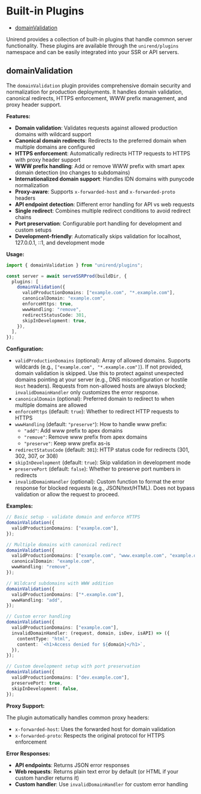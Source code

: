 # Built-in Plugins

<!-- toc -->

- [domainValidation](#domainvalidation)

<!-- tocstop -->

Unirend provides a collection of built-in plugins that handle common server functionality. These plugins are available through the `unirend/plugins` namespace and can be easily integrated into your SSR or API servers.

## domainValidation

The `domainValidation` plugin provides comprehensive domain security and normalization for production deployments. It handles domain validation, canonical redirects, HTTPS enforcement, WWW prefix management, and proxy header support.

**Features:**

- **Domain validation**: Validates requests against allowed production domains with wildcard support
- **Canonical domain redirects**: Redirects to the preferred domain when multiple domains are configured
- **HTTPS enforcement**: Automatically redirects HTTP requests to HTTPS with proxy header support
- **WWW prefix handling**: Add or remove WWW prefix with smart apex domain detection (no changes to subdomains)
- **Internationalized domain support**: Handles IDN domains with punycode normalization
- **Proxy-aware**: Supports `x-forwarded-host` and `x-forwarded-proto` headers
- **API endpoint detection**: Different error handling for API vs web requests
- **Single redirect**: Combines multiple redirect conditions to avoid redirect chains
- **Port preservation**: Configurable port handling for development and custom setups
- **Development-friendly**: Automatically skips validation for localhost, 127.0.0.1, ::1, and development mode

**Usage:**

```typescript
import { domainValidation } from "unirend/plugins";

const server = await serveSSRProd(buildDir, {
  plugins: [
    domainValidation({
      validProductionDomains: ["example.com", "*.example.com"],
      canonicalDomain: "example.com",
      enforceHttps: true,
      wwwHandling: "remove",
      redirectStatusCode: 301,
      skipInDevelopment: true,
    }),
  ],
});
```

**Configuration:**

- `validProductionDomains` (optional): Array of allowed domains. Supports wildcards (e.g., `["example.com", "*.example.com"]`). If not provided, domain validation is skipped. Use this to protect against unexpected domains pointing at your server (e.g., DNS misconfiguration or hostile `Host` headers). Requests from non-allowed hosts are always blocked; `invalidDomainHandler` only customizes the error response.
- `canonicalDomain` (optional): Preferred domain to redirect to when multiple domains are allowed
- `enforceHttps` (default: `true`): Whether to redirect HTTP requests to HTTPS
- `wwwHandling` (default: `"preserve"`): How to handle www prefix:
  - `"add"`: Add www prefix to apex domains
  - `"remove"`: Remove www prefix from apex domains
  - `"preserve"`: Keep www prefix as-is
- `redirectStatusCode` (default: `301`): HTTP status code for redirects (301, 302, 307, or 308)
- `skipInDevelopment` (default: `true`): Skip validation in development mode
- `preservePort` (default: `false`): Whether to preserve port numbers in redirects
- `invalidDomainHandler` (optional): Custom function to format the error response for blocked requests (e.g., JSON/text/HTML). Does not bypass validation or allow the request to proceed.

**Examples:**

```typescript
// Basic setup - validate domain and enforce HTTPS
domainValidation({
  validProductionDomains: ["example.com"],
});

// Multiple domains with canonical redirect
domainValidation({
  validProductionDomains: ["example.com", "www.example.com", "example.org"],
  canonicalDomain: "example.com",
  wwwHandling: "remove",
});

// Wildcard subdomains with WWW addition
domainValidation({
  validProductionDomains: ["*.example.com"],
  wwwHandling: "add",
});

// Custom error handling
domainValidation({
  validProductionDomains: ["example.com"],
  invalidDomainHandler: (request, domain, isDev, isAPI) => ({
    contentType: "html",
    content: `<h1>Access denied for ${domain}</h1>`,
  }),
});

// Custom development setup with port preservation
domainValidation({
  validProductionDomains: ["dev.example.com"],
  preservePort: true,
  skipInDevelopment: false,
});
```

**Proxy Support:**

The plugin automatically handles common proxy headers:

- `x-forwarded-host`: Uses the forwarded host for domain validation
- `x-forwarded-proto`: Respects the original protocol for HTTPS enforcement

**Error Responses:**

- **API endpoints**: Returns JSON error responses
- **Web requests**: Returns plain text error by default (or HTML if your custom handler returns it)
- **Custom handler**: Use `invalidDomainHandler` for custom error handling
